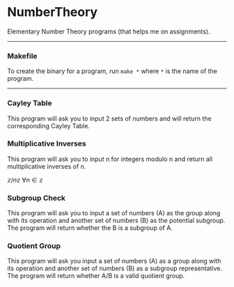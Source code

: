 # NumberTheory

Elementary Number Theory programs (that helps me on assignments). 

---

### Makefile

To create the binary for a program, run `make *` where `*` is the name of the program.

---

### Cayley Table

This program will ask you to input 2 sets of numbers and will return the corresponding Cayley Table.

### Multiplicative Inverses

This program will ask you to input n for integers modulo n and return all multiplicative inverses of n.

$\mathbb{z} / n\mathbb{z} \ \forall n \in \mathbb{z}$

### Subgroup Check

This program will ask you to input a set of numbers (A) as the group along with its operation and another set of numbers (B) as the potential subgroup. The program will return whether the B is a subgroup of A. 

### Quotient Group

This program will ask you input a set of numbers (A) as a group along with its operation and another set of numbers (B) as a subgroup representative. The program will return whether A/B is a valid quotient group.